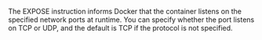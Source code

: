The EXPOSE instruction informs Docker that the container listens on the specified network ports at runtime. You can specify whether the port listens on TCP or UDP, and the default is TCP if the protocol is not specified.